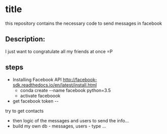 # title 
this repository contains the necessary code to send messages in facebook 

## Description: 
I just want to congratulate all my friends at once =P 

## steps 
* Installing Facebook API http://facebook-sdk.readthedocs.io/en/latest/install.html
    * conda create --name facebook python=3.5 
    * activate faceboook 
* get facebook token -- 


try to get contacts 


- then logic of the messages and users to send the info... 
- build my own db - messages, users - type ... 

